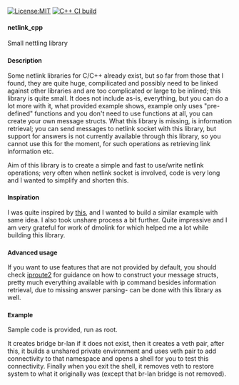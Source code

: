 [![License:MIT](https://img.shields.io/badge/License-MIT-blue?style=plastic)](LICENSE)
[![C++ CI build](../../actions/workflows/build.yml/badge.svg)](../../actions/workflows/build.yml)

#### netlink_cpp
Small nettling library

### <sub>Description</sub>
Some netlink libraries for C/C++ already exist, but so far from those that I found,
they are quite huge, compilicated and possibly need to be linked against other libraries
and are too complicated or large to be inlined; this library is quite small. It does not
include as-is, everything, but you can do a lot more with it, what provided example shows,
example only uses "pre-defined" functions and you don't need to use functions at all, you
can create your own message structs. What this library is missing, is information retrieval;
you can send messages to netlink socket with this library, but support for answers is not
currently available through this library, so you cannot use this for the moment, for such
operations as retrieving link information etc.

Aim of this library is to create a simple and fast to use/write netlink operations; very
often when netlink socket is involved, code is very long and I wanted to simplify and
shorten this.

### <sub>Inspiration</sub>
I was quite inspired by [this](https://github.com/dmolik/netlink-examples/tree/master),
and I wanted to build a similar example with same idea. I also took unshare process
a bit further. Quite impressive and I am very grateful for work of dmolink for which
helped me a lot while building this library.

### <sub>Advanced usage</sub>
If you want to use features that are not provided by default, you should
check [iproute2](https://github.com/iproute2/iproute2) for guidance on how to
construct your message structs, pretty much everything available with ip command
besides information retrieval, due to missing answer parsing- can be done with
this library as well.

### <sub>Example</sub>
Sample code is provided, run as root.

It creates bridge br-lan if it does not exist, then it creates a veth pair,
after this, it builds a unshared private environment and uses veth pair
to add connectivity to that namespace and opens a shell for you to test
this connectivity. Finally when you exit the shell, it removes veth to
restore system to what it originally was (except that br-lan bridge is
not removed).
